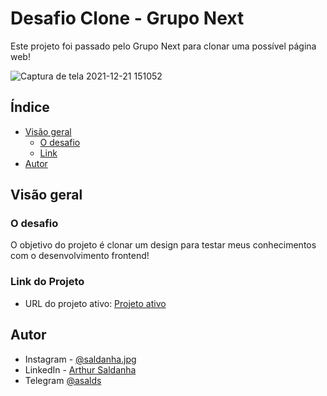 # Desafio Clone - Grupo Next

Este projeto foi passado pelo Grupo Next para clonar uma possível página web!

![Captura de tela 2021-12-21 151052](https://user-images.githubusercontent.com/30752069/146978255-e2463709-d157-443c-9aa4-921e76589a9e.png)

## Índice

- [Visão geral](#visão-geral)
  - [O desafio](#o-desafio)
  - [Link](#link-do-projeto)
- [Autor](#autor)

## Visão geral

### O desafio

O objetivo do projeto é clonar um design para testar meus conhecimentos com o desenvolvimento frontend!

### Link do Projeto

- URL do projeto ativo: [Projeto ativo](https://arthursaldanha.github.io/Weather-Search/)

## Autor

- Instagram - [@saldanha.jpg](https://www.instagram.com/saldanha.jpg/)
- LinkedIn - [Arthur Saldanha](https://www.linkedin.com/in/arthursaldanha/)
- Telegram [@asalds](https://t.me/asalds)
